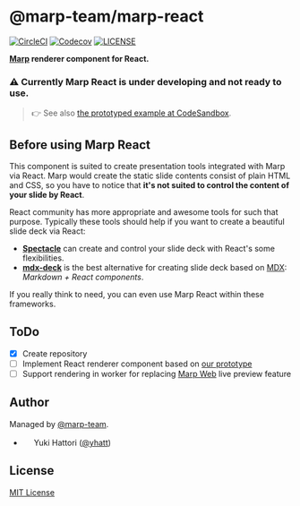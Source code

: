 # @marp-team/marp-react

[![CircleCI](https://img.shields.io/circleci/project/github/marp-team/marp-react/master.svg?style=flat-square)](https://circleci.com/gh/marp-team/marp-react/)
[![Codecov](https://img.shields.io/codecov/c/github/marp-team/marp-react/master.svg?style=flat-square)](https://codecov.io/gh/marp-team/marp-react)
[![LICENSE](https://img.shields.io/github/license/marp-team/marp-react.svg?style=flat-square)](./LICENSE)

**[Marp](https://marp.app) renderer component for React.**

### :warning: Currently Marp React is under developing and not ready to use.

> :point_right: See also [the prototyped example at CodeSandbox][prototype].

[prototype]: https://codesandbox.io/s/kkryjmyy75

## Before using Marp React

This component is suited to create presentation tools integrated with Marp via React. Marp would create the static slide contents consist of plain HTML and CSS, so you have to notice that **it's not suited to control the content of your slide by React**.

React community has more appropriate and awesome tools for such that purpose. Typically these tools should help if you want to create a beautiful slide deck via React:

- **[Spectacle]** can create and control your slide deck with React's some flexibilities.
- **[mdx-deck]** is the best alternative for creating slide deck based on [MDX]: _Markdown + React components_.

[mdx-deck]: https://github.com/jxnblk/mdx-deck
[mdx]: https://mdxjs.com/
[spectacle]: https://github.com/FormidableLabs/spectacle

If you really think to need, you can even use Marp React within these frameworks.

## ToDo

- [x] Create repository
- [ ] Implement React renderer component based on [our prototype][prototype]
- [ ] Support rendering in worker for replacing [Marp Web](https://github.com/marp-team/marp-web) live preview feature

## Author

Managed by [@marp-team](https://github.com/marp-team).

- <img src="https://github.com/yhatt.png" width="16" height="16"/> Yuki Hattori ([@yhatt](https://github.com/yhatt))

## License

[MIT License](LICENSE)
